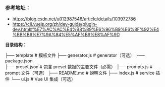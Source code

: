  ### 参考地址：
 * https://blog.csdn.net/u012987546/article/details/103972786
 * https://cli.vuejs.org/zh/dev-guide/plugin-dev.html#%E7%AC%AC%E4%B8%89%E6%96%B9%E6%8F%92%E4%BB%B6%E7%9A%84%E5%AF%B9%E8%AF%9D

**目录结构：**

├── template      # 模板文件
├── generator.js  # generator（可选）
├── package.json  
├── preset.json   # 包含 preset 数据的主要文件（必需）
├── prompts.js    # prompt 文件（可选）
├── README.md     # 說明文件
├── index.js      # service 插件
└── ui.js         # Vue UI 集成（可选）







